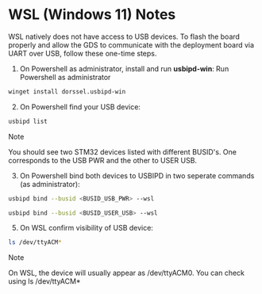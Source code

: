 # WSL (Windows 11) Notes
WSL natively does not have access to USB devices. To flash the board properly and allow the GDS to communicate with the deployment board via UART over USB, follow these one-time steps.

1. On Powershell as administrator, install and run **usbipd-win**: 
Run Powershell as administrator 
```sh
winget install dorssel.usbipd-win 
```

2. On Powershell find your USB device:
```sh
usbipd list
```
> [!Note]
> You should see two STM32 devices listed with different BUSID's. One corresponds to the USB PWR and the other to USER USB.

3. On Powershell bind both devices to USBIPD in two seperate commands (as administrator):
```sh
usbipd bind --busid <BUSID_USB_PWR> --wsl
```

```sh
usbipd bind --busid <BUSID_USER_USB> --wsl
```

5. On WSL confirm visibility of USB device:
```sh
ls /dev/ttyACM*
```
> [!Note]
> On WSL, the device will usually appear as /dev/ttyACM0. You can check using ls /dev/ttyACM*
